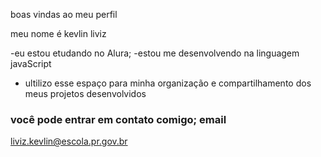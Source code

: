 boas vindas ao meu perfil

meu nome é kevlin liviz

-eu estou etudando no Alura;
-estou me desenvolvendo na linguagem javaScript
- ultilizo esse espaço para minha organização e compartilhamento dos meus projetos desenvolvidos
 
### você pode entrar em contato comigo; email

liviz.kevlin@escola.pr.gov.br


